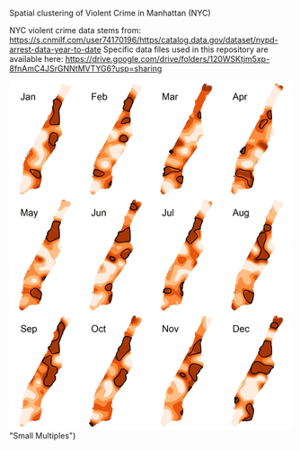 Spatial clustering of Violent Crime in Manhattan (NYC)

NYC violent crime data stems from: https://s.cnmilf.com/user74170196/https/catalog.data.gov/dataset/nypd-arrest-data-year-to-date
Specific data files used in this repository are available here: https://drive.google.com/drive/folders/120WSKtjm5xp-8fnAmC4JSrGNNtMVTYG6?usp=sharing

![alt text](https://github.com/alexandster/SPARR-NYC-Violent-Crime/blob/main/small_multiples.jpg) "Small Multiples")
